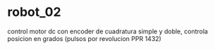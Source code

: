 # robot_02


control motor dc con encoder de cuadratura simple y doble, controla posicion en grados (pulsos por revolucion PPR 1432)
